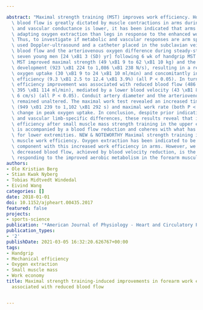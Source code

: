 ---
abstract: "Maximal strength training (MST) improves work efficiency. However, since\
  \ blood flow is greatly dictated by muscle contractions in arms during exercise\
  \ and vascular conductance is lower, it has been indicated that arms rely more upon\
  \ adapting oxygen extraction than legs in response to the enhanced work efficiency.\
  \ Thus, to investigate if metabolic and vascular responses are arm specific, we\
  \ used Doppler-ultrasound and a catheter placed in the subclavian vein to measure\
  \ blood flow and the arteriovenous oxygen difference during steady-state work in\
  \ seven young men [24 \xB1 3 (SD) yr] following 6 wk of handgrip MST. As expected,\
  \ MST improved maximal strength (49 \xB1 9 to 62 \xB1 10 kg) and the rate of force\
  \ development (923 \xB1 224 to 1,086 \xB1 238 N/s), resulting in a reduced submaximal\
  \ oxygen uptake (30 \xB1 9 to 24 \xB1 10 ml/min) and concomitantly increased work\
  \ efficiency (9.3 \xB1 2.5 to 12.4 \xB1 3.9%) (all P < 0.05). In turn, the work\
  \ efficiency improvement was associated with reduced blood flow (486 \xB1 102 to\
  \ 395 \xB1 114 ml/min), mediated by a lower blood velocity (43 \xB1 8 to 32 \xB1\
  \ 6 cm/s) (all P < 0.05). Conduit artery diameter and the arteriovenous oxygen difference\
  \ remained unaltered. The maximal work test revealed an increased time to exhaustion\
  \ (949 \xB1 239 to 1,102 \xB1 292 s) and maximal work rate (both P < 0.05) but no\
  \ change in peak oxygen uptake. In conclusion, despite prior indications of metabolic\
  \ and vascular limb-specific differences, these results reveal that improved work\
  \ efficiency after small muscle mass strength training in the upper extremities\
  \ is accompanied by a blood flow reduction and coheres with what has been documented\
  \ for lower extremities. NEW & NOTEWORTHY Maximal strength training increases skeletal\
  \ muscle work efficiency. Oxygen extraction has been indicated to be the adapting\
  \ component with this increased work efficiency in arms. However, we document that\
  \ decreased blood flow, achieved by blood velocity reduction, is the adapting mechanism\
  \ responding to the improved aerobic metabolism in the forearm musculature."
authors:
- Ole Kristian Berg
- Stian Kwak Nyberg
- Tobias Midtvedt Windedal
- Eivind Wang
categories: []
date: 2018-01-01
doi: 10.1152/ajpheart.00435.2017
featured: false
projects:
- sports-science
publication: '*American Journal of Physiology - Heart and Circulatory Physiology*'
publication_types:
- '2'
publishDate: 2021-03-05 16:32:20.626767+00:00
tags:
- Handgrip
- Mechanical efficiency
- Oxygen extraction
- Small muscle mass
- Work economy
title: Maximal strength training-induced improvements in forearm work efficiency are
  associated with reduced blood flow

---
